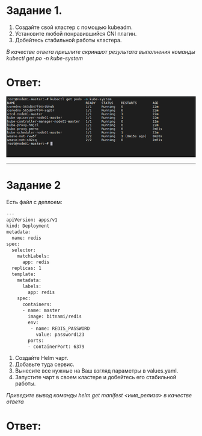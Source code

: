 # Задание 1.
1. Создайте свой кластер с помощью kubeadm.
2. Установите любой понравившийся CNI плагин.
3. Добейтесь стабильной работы кластера.  

*В качестве ответа пришлите скриншот результата выполнения команды kubectl get po -n kube-system*

# Ответ:  
![pic1](1.PNG)

---

# Задание 2
Есть файл с деплоем:

```
---
apiVersion: apps/v1
kind: Deployment
metadata:
  name: redis
spec:
  selector:
    matchLabels:
      app: redis
  replicas: 1
  template:
    metadata:
      labels:
        app: redis
    spec:
      containers:
      - name: master
        image: bitnami/redis
        env:
         - name: REDIS_PASSWORD
           value: password123
        ports:
        - containerPort: 6379
```

1. Создайте Helm чарт.
2. Добавьте туда сервис.
3. Вынесите все нужные на Ваш взгляд параметры в values.yaml.
4. Запустите чарт в своем кластере и добейтесь его стабильной работы.

*Приведите вывод команды helm get manifest <имя_релиза> в качестве ответа*

# Ответ:


